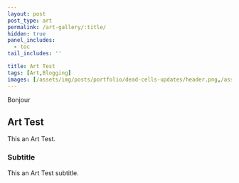 ```yaml
---
layout: post
post_type: art
permalink: /art-gallery/:title/
hidden: true
panel_includes:
  - toc
tail_includes: ''

title: Art Test
tags: [Art,Blogging]
images: [/assets/img/posts/portfolio/dead-cells-updates/header.png,/assets/img/posts/portfolio/dead-cells-updates/header.png]
---
```


Bonjour

## Art Test

This an Art Test.

### Subtitle

This an Art Test subtitle.
